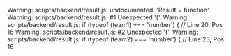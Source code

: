 Warning: scripts/backend/result.js: undocumented: 'Result = function'
Warning: scripts/backend/result.js:  #1 Unexpected '('.
Warning: scripts/backend/result.js:     if (typeof (team1) === 'number') { // Line 20, Pos 16
Warning: scripts/backend/result.js:  #2 Unexpected '('.
Warning: scripts/backend/result.js:     if (typeof (team2) === 'number') { // Line 23, Pos 16
